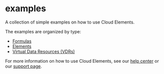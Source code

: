 # examples
A collection of simple examples on how to use Cloud Elements.

The examples are organized by type:
* [Formulas](formulas)
* [Elements](elements)
* [Virtual Data Resources (VDRs)](vdrs)

For more information on how to use Cloud Elements, see our [help center](https://docs.cloud-elements.com) 
or our [support page](https://support.cloud-elements.com/hc/en-us).
